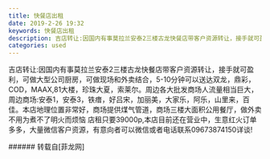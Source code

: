 ```yaml
---
title: 快餐店出租
date: 2019-2-26 19:32
keywords: 快餐店出租
description: 吉店转让:因国内有事莫拉兰安泰2三楼古龙快餐店带客户资源转让，接手就可盈利，可做大型公司厨房，可做现场和外卖结合，5-10分钟可以送达双龙，鼎彩，COD，MAAX,81大楼，珍珠大夏，索莱尔。周边各大批发商场人流量相当巨大，周边商场:安泰1，安泰3，铁瘄，好吕宋，加丽美，大家乐，阿乐，山里来，百佳。本店地理位置非常好，商场提供煤气管道，商场三楼大面积公用餐厅，做外卖不用为煮不了明火而烦恼 店租只要39000p,本店目前还在营业中，生意红火订单多多，大量微信客户资源，有意向者可以微信或者电话联系09673874150详谈!
categories: used
---
```

<td class="t_f" id="postmessage_3118816">

吉店转让:因国内有事莫拉兰安泰2三楼古龙快餐店带客户资源转让，接手就可盈利，可做大型公司厨房，可做现场和外卖结合，5-10分钟可以送达双龙，鼎彩，COD，MAAX,81大楼，珍珠大夏，索莱尔。周边各大批发商场人流量相当巨大，周边商场:安泰1，安泰3，铁瘄，好吕宋，加丽美，大家乐，阿乐，山里来，百佳。本店地理位置非常好，商场提供煤气管道，商场三楼大面积公用餐厅，做外卖不用为煮不了明火而烦恼 店租只要39000p,本店目前还在营业中，生意红火订单多多，大量微信客户资源，有意向者可以微信或者电话联系09673874150详谈!<br/>
<img alt="" border="0" class="zoom" data-cf-modified-22b7a14519b7200ace05f621-="" file="http://www.flw.ph/data/appbyme/upload/image/201902/26/jXWNL9uOIxSf.jpg" id="aimg_T9y1c" lazyloadthumb="1" onclick="" onmouseover="" src="http://www.flw.ph/data/appbyme/upload/image/201902/26/jXWNL9uOIxSf.jpg"/><br/>
<img alt="" border="0" class="zoom" data-cf-modified-22b7a14519b7200ace05f621-="" file="http://www.flw.ph/data/appbyme/upload/image/201902/26/Tr4Dbga2GY6f.jpg" id="aimg_W4y1D" lazyloadthumb="1" onclick="" onmouseover="" src="http://www.flw.ph/data/appbyme/upload/image/201902/26/Tr4Dbga2GY6f.jpg"/><br/>
<img alt="" border="0" class="zoom" data-cf-modified-22b7a14519b7200ace05f621-="" file="http://www.flw.ph/data/appbyme/upload/image/201902/26/ztKRcWSGtgXz.jpg" id="aimg_Gux7B" lazyloadthumb="1" onclick="" onmouseover="" src="http://www.flw.ph/data/appbyme/upload/image/201902/26/ztKRcWSGtgXz.jpg"/><br/>
<img alt="" border="0" class="zoom" data-cf-modified-22b7a14519b7200ace05f621-="" file="http://www.flw.ph/data/appbyme/upload/image/201902/26/Wwaheuip9GK8.jpg" id="aimg_lAzPT" lazyloadthumb="1" onclick="" onmouseover="" src="http://www.flw.ph/data/appbyme/upload/image/201902/26/Wwaheuip9GK8.jpg"/><br/>
</td>
###### 转载自[菲龙网]
